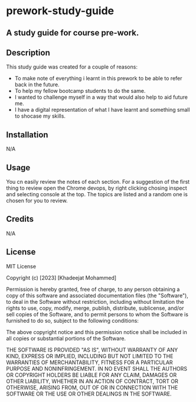 # prework-study-guide
## A study guide for course pre-work.
## Description
This study guide was created for a couple of reasons:
- To make note of everything i learnt in this prework to be able to refer back in the future.
- To help my fellow bootcamp students to do the same.
- I wanted to challenge myself in a way that would also help to aid future me. 
- I have a digital representation of what I have learnt and something small to shocase my skills. 

## Installation

N/A

## Usage

You cn easily review the notes of each section. For a suggestion of the first thing to review open the Chrome devops, by right clicking chosing inspect and selecting console at the top. The topics are listed and a random one is chosen for you to review. 

## Credits

N/A
## License
MIT License

Copyright (c) [2023] [Khadeejat Mohammed]

Permission is hereby granted, free of charge, to any person obtaining a copy
of this software and associated documentation files (the "Software"), to deal
in the Software without restriction, including without limitation the rights
to use, copy, modify, merge, publish, distribute, sublicense, and/or sell
copies of the Software, and to permit persons to whom the Software is
furnished to do so, subject to the following conditions:

The above copyright notice and this permission notice shall be included in all
copies or substantial portions of the Software.

THE SOFTWARE IS PROVIDED "AS IS", WITHOUT WARRANTY OF ANY KIND, EXPRESS OR
IMPLIED, INCLUDING BUT NOT LIMITED TO THE WARRANTIES OF MERCHANTABILITY,
FITNESS FOR A PARTICULAR PURPOSE AND NONINFRINGEMENT. IN NO EVENT SHALL THE
AUTHORS OR COPYRIGHT HOLDERS BE LIABLE FOR ANY CLAIM, DAMAGES OR OTHER
LIABILITY, WHETHER IN AN ACTION OF CONTRACT, TORT OR OTHERWISE, ARISING FROM,
OUT OF OR IN CONNECTION WITH THE SOFTWARE OR THE USE OR OTHER DEALINGS IN THE
SOFTWARE.

